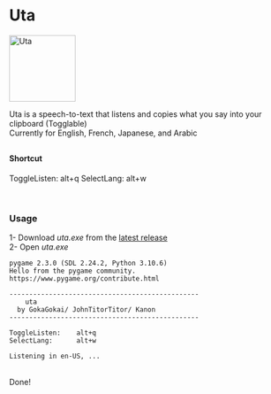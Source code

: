 # Uta
   
<img src="/Source/icon.ico" alt="Uta" width="120"/>

<br>

Uta is a speech-to-text that listens and copies what you say into your clipboard (Togglable)   
Currently for English, French, Japanese, and Arabic

##  

#### Shortcut  
ToggleListen:    alt+q
SelectLang:      alt+w
  
<br>

### Usage 
1- Download *uta.exe* from the <a href="https://github.com/GokaGokai/uta/releases/tag/v0.1.0">latest release</a>  
2- Open *uta.exe*  
```
pygame 2.3.0 (SDL 2.24.2, Python 3.10.6)
Hello from the pygame community. https://www.pygame.org/contribute.html

------------------------------------------------
    uta
  by GokaGokai/ JohnTitorTitor/ Kanon
------------------------------------------------

ToggleListen:    alt+q
SelectLang:      alt+w

Listening in en-US, ...
```

<br>   
Done!  

